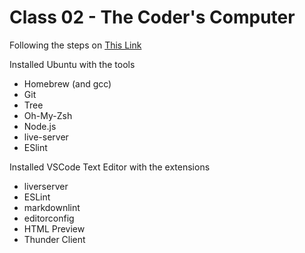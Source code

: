 # Class 02 - The Coder's Computer

Following the steps on [This Link](https://codefellows.github.io/setup-guide/)

Installed Ubuntu with the tools

- Homebrew (and gcc)
- Git
- Tree
- Oh-My-Zsh
- Node.js
- live-server
- ESlint

Installed VSCode Text Editor with the extensions

- liverserver
- ESLint
- markdownlint
- editorconfig
- HTML Preview
- Thunder Client